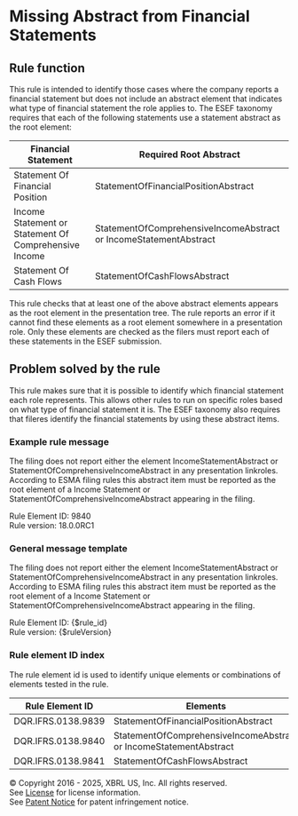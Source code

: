 # Missing Abstract from Financial Statements  
  
## Rule function
This rule is intended to identify those cases where the company reports a financial statement but does not include an abstract element that indicates what type of financial statement the role applies to.  The ESEF taxonomy requires that each of the following statements use a statement abstract as the root element: 

|Financial Statement|Required Root Abstract|
|--- |--- |
|Statement Of Financial Position|StatementOfFinancialPositionAbstract|
|Income Statement or Statement Of Comprehensive Income|StatementOfComprehensiveIncomeAbstract or IncomeStatementAbstract|
|Statement Of Cash Flows|StatementOfCashFlowsAbstract|

This rule checks that at least one of the above abstract elements appears as the root element in the presentation tree.  The rule reports an error if it cannot find these elements as a root element somewhere in a presentation role. Only these elements are checked as the filers must report each of these statements in the ESEF submission.

## Problem solved by the rule
This rule makes sure that it is possible to identify which financial statement each role represents. This allows other rules to run on specific roles based on what type of financial statement it is. The ESEF taxonomy also requires that fileres identify the financial statements by using these abstract items.

### Example rule message
The filing does not report either the element IncomeStatementAbstract or StatementOfComprehensiveIncomeAbstract in any presentation linkroles.  According to ESMA filing rules this abstract item must be reported as the root element of a Income Statement or StatementOfComprehensiveIncomeAbstract appearing in the filing.

Rule Element ID: 9840  
Rule version: 18.0.0RC1

### General message template  
The filing does not report either the element IncomeStatementAbstract or StatementOfComprehensiveIncomeAbstract in any presentation linkroles.  According to ESMA filing rules this abstract item must be reported as the root element of a Income Statement or StatementOfComprehensiveIncomeAbstract appearing in the filing.

Rule Element ID: {$rule_id}  
Rule version: {$ruleVersion}
  
### Rule element ID index  
The rule element id is used to identify unique elements or combinations of elements tested in the rule.

|Rule Element ID|Elements|
|--- |--- |
|DQR.IFRS.0138.9839|StatementOfFinancialPositionAbstract|
|DQR.IFRS.0138.9840|StatementOfComprehensiveIncomeAbstract or IncomeStatementAbstract|
|DQR.IFRS.0138.9841|StatementOfCashFlowsAbstract|
  
© Copyright 2016 - 2025, XBRL US, Inc. All rights reserved.   
See [License](https://xbrl.us/dqc-license) for license information.  
See [Patent Notice](https://xbrl.us/dqc-patent) for patent infringement notice.  
